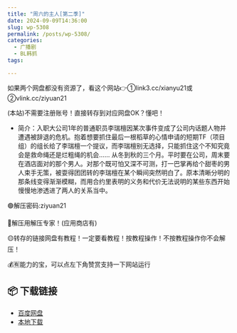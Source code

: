 ```yaml
---
title: "周六的主人[第二季]"
date: 2024-09-09T14:36:00
slug: wp-5308
permalink: /posts/wp-5308/
categories:
  - 广播剧
  - BL韩抓
tags:

---
```


如果两个网盘都没有资源了，看这个网站👉①link3.cc/xianyu21或②vlink.cc/ziyuan21

(本站)不需要注册账号！直接转存到对应网盘OK？懂吧！

*   简介：入职大公司1年的普通职员李瑞檀因某次事件变成了公司内话题人物并遭遇被辞退的危机。抱着想要抓住最后一根稻草的心情申请的短期TF（项目组）的组长给了李瑞檀一个提议，而李瑞檀别无选择，只能抓住这个不知究竟会是救命绳还是烂粗绳的机会…… 从冬到秋的三个月。平时要在公司，周末要在酒店面对的那个男人。对那个既可怕又深不可测，打一巴掌再给个甜枣的男人束手无策，被耍得团团转的李瑞檀在某个瞬间突然明白了。原本清晰分明的那条线变得渐渐模糊，而用合约里表明的义务和代价无法说明的某些东西开始慢慢地渗透进了两人的关系当中。

🟢解压密码:ziyuan21

🔵解压用解压专家！(应用商店有)

🟡转存的链接网盘有教程！一定要看教程！按教程操作！不按教程操作你不会解压！

💰🈶能力的宝，可以点左下角赞赏支持一下网站运行

## 📦 下载链接
- [百度网盘](https://blziyuan21.com/pay-download/5308?key=b1832e02e1&down_id=0)
- [本地下载](https://blziyuan21.com/pay-download/5308?key=b1832e02e1&down_id=1)

